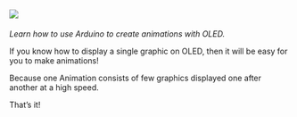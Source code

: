 # ![](https://place-hold.it/223x39/FFFFFF/A08AB4/0D077E&text=OLED_GRAPHICS&bold&fontsize=23)

_Learn how to use Arduino to create animations with OLED._

If you know how to display a single graphic on OLED, then it will be easy for you to make animations!

Because one Animation consists of few graphics displayed one after another at a high speed. 

That’s it! 
